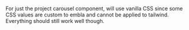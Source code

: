 For just the project carousel component, will use vanilla CSS since some CSS values are custom to embla and cannot be applied to tailwind. Everything should still work well though.
